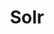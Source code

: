 ---
draft: false
title: Solr
content:
  id: solr
  name: Solr
  logo: /images/applications/search/solr/logo.png
  website: https://solr.apache.org/
  iframe_website: /website-iframe/applications/search/solr
  dashboardImage: /images/applications/search/solr/screenshot-1.png
  short_description: Apache Solr is the popular, blazing fast open source search platform for all your enterprise, e-commerce, and analytics needs, built on Apache Lucene.
  description: Apache Solr is a standalone enterprise search server with a REST-like API. You put documents in it (called "indexing") via JSON, XML, CSV or binary over HTTP. You query it via HTTP GET and receive JSON, XML, CSV or binary results.
  features:
    - title: Advanced Full-Text Search Capabilities
      description: Apache Solr enables powerful matching capabilities including phrases, wildcards, joins, grouping and much more across any data type
    - title: Standards Based Open Interfaces - XML, JSON and HTTP
      description: Apache Solr uses the tools you use to make application building a snap
    - title: Comprehensive Administration Interfaces
      description: Apache Solr ships with a built-in, responsive administrative user interface to make it easy to control your Solr instances
    - title: Extensible Plugin Architecture
      description: Apache Solr publishes many well-defined extension points that make it easy to plugin both index and query time plugins. Of course, since it is Apache-licensed open source, you can change any code you want!
  screenshots:
    - /images/applications/search/solr/screenshot-1.png
    - /images/applications/search/solr/screenshot-2.png
---